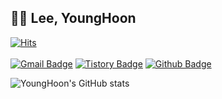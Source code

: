 ## 👨‍💻 Lee, YoungHoon
[![Hits](https://hits.seeyoufarm.com/api/count/incr/badge.svg?url=https://github.com/nobel6018)](https://hits.seeyoufarm.com) <br/><br/>
[![Gmail Badge](https://img.shields.io/badge/-Gmail-c14438?logo=Gmail&logoColor=white&link=mailto:nobel6018@gmail.com)](mailto:nobel6018@gmail.com)
[![Tistory Badge](https://img.shields.io/badge/-Tistory-orange?logo=atom&link=https://mycloudy.tistory.com)](https://mycloudy.tistory.com)
[![Github Badge](https://img.shields.io/badge/-Github-000?logo=Github&logoColor=white&link=https://github.com/nobel6018)](https://github.com/nobel6018)

![YoungHoon's GitHub stats](https://github-readme-stats.vercel.app/api?username=nobel6018&show_icons=true&count_private=true&theme=merko)